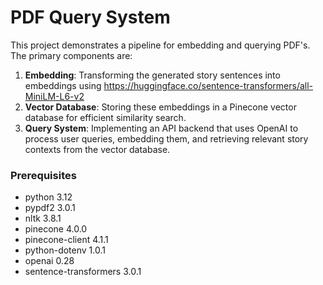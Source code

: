 # PDF Query System

This project demonstrates a pipeline for embedding and querying PDF's.
The primary components are:

1. **Embedding**: Transforming the generated story sentences into embeddings using
	https://huggingface.co/sentence-transformers/all-MiniLM-L6-v2
1. **Vector Database**: Storing these embeddings in a Pinecone vector database for efficient similarity search.
2. **Query System**: Implementing an API backend that uses OpenAI to process user queries, embedding them, and retrieving relevant story contexts from the vector database.

### Prerequisites

- python 3.12  
- pypdf2 3.0.1  
- nltk 3.8.1  
- pinecone 4.0.0  
- pinecone-client 4.1.1  
- python-dotenv 1.0.1  
- openai 0.28  
- sentence-transformers 3.0.1
